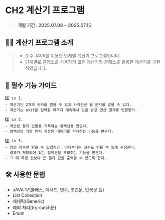 # CH2 계산기 프로그램

> **개발 기간 : 2025.07.08 ~ 2025.07.15**

## 💁‍♀ 계산기 프로그램 소개
> - 순수 JAVA를 이용한 단계별 계산기 프로그램입니다.</br>
> - 단계별로 클래스를 사용하지 않은 계산기와 클래스를 활용한 계산기를 구현하였습니다.


## 🔎 필수 기능 가이드
```
1️⃣ Lv 1.
- 계산기는 2개의 숫자를 받을 수 있고 사칙연산 될 문자를 받을 수 있다.
- 계산기는 exit을 입력할 때까지 계속해서 값을 받고 연산 결과를 반환한다.

2️⃣ ️Lv 2.
- 계산된 결과 값들을 기록하는 컬렉션을 만든다.
- 컬렉션의 가장 먼저 저장된 데이터를 삭제하는 기능을 만든다.

3️⃣ ️Lv 3.
- 양의 정수만 받을 수 있었지만, 이제부터는 실수도 받을 수 있게 수정한다.
- 결과가 저장되어 있는 컬렉션을 조회하는 기능을 만든다. 
- 그 때 특정 값보다 큰 결과 값을 출력할 수 있도록 한다.
```

## 🛠️ 사용한 문법
- JAVA 17(클래스, 메서드, 변수, 조건문, 반복문 등)
- List Collection
- 제네릭(Generic)
- 예외 처리(try-catch문)
- Enum
